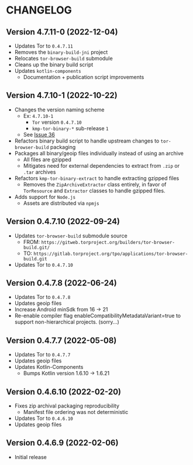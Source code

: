 # CHANGELOG

## Version 4.7.11-0 (2022-12-04)
 - Updates Tor to `0.4.7.11`
 - Removes the `binary-build-jni` project
 - Relocates `tor-browser-build` submodule
 - Cleans up the binary build script
 - Updates `kotlin-components`
     - Documentation + publication script improvements

## Version 4.7.10-1 (2022-10-22)
 - Changes the version naming scheme
     - Ex: `4.7.10-1`
         - `Tor` version `0.4.7.10`
         - `kmp-tor-binary-*` sub-release `1`
     - See [Issue 36](https://github.com/05nelsonm/kmp-tor-binary/issues/36#issuecomment-1284654389)
 - Refactors binary build script to handle upstream changes to `tor-browser-build` 
   packaging
 - Packages all binary/geoip files individually instead of using an archive
     - All files are gzipped
     - Mitigates need for external dependencies to extract from `.zip` or `.tar` archives
 - Refactors `kmp-tor-binary-extract` to handle extracting gzipped files
     - Removes the `ZipArchiveExtractor` class entirely, in favor of `TorResource` and 
       `Extractor` classes to handle gzipped files.
 - Adds support for `Node.js`
     - Assets are distributed via `npmjs`

## Version 0.4.7.10 (2022-09-24)
 - Updates `tor-browser-build` submodule source
     - FROM: `https://gitweb.torproject.org/builders/tor-browser-build.git/`
     - TO: `https://gitlab.torproject.org/tpo/applications/tor-browser-build.git`
 - Updates Tor to `0.4.7.10`

## Version 0.4.7.8 (2022-06-24)
 - Updates Tor to `0.4.7.8`
 - Updates geoip files
 - Increase Android minSdk from 16 -> 21
 - Re-enable compiler flag enableCompatibilityMetadataVariant=true to support 
   non-hierarchical projects. (sorry...)

## Version 0.4.7.7 (2022-05-08)
 - Updates Tor to `0.4.7.7`
 - Updates geoip files
 - Updates Kotlin-Components
     - Bumps Kotlin version 1.6.10 -> 1.6.21

## Version 0.4.6.10 (2022-02-20)
 - Fixes zip archival packaging reproducibility
     - Manifest file ordering was not deterministic
 - Updates Tor to `0.4.6.10`
 - Updates geoip files

## Version 0.4.6.9 (2022-02-06)
 - Initial release
